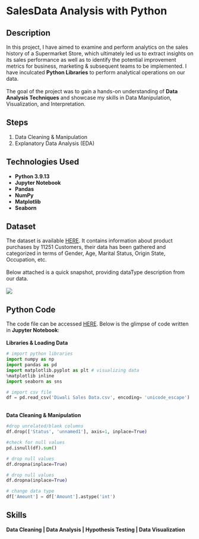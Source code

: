 # SalesData Analysis with Python

<h2>Description</h2>
In this project, I have aimed to examine and perform analytics on the sales history of a Supermarket Store, which ultimately led us to extract insights on its sales performance as well as to identify the potential improvement metrics for business, marketing & subsequent teams to be implemented. I have inculcated <b>Python Libraries</b> to perform analytical operations on our data. <br></br>The goal of the project was to gain a hands-on understanding of <b>Data Analysis Techniques</b> and showcase my skills in Data Manipulation, Visualization, and Interpretation.
</br>

## Steps
 1. Data Cleaning & Manipulation 
 2. Explanatory Data Analysis (EDA) 

## Technologies Used

- <b>Python 3.9.13</b>
- <b>Jupyter Notebook</b>
- <b>Pandas</b>
- <b>NumPy</b>
- <b>Matplotlib</b>
- <b>Seaborn</b>

## Dataset 
The dataset is available [HERE](https://github.com/KAnurag27/SalesData_Analysis_with_Python/blob/main/Sales%20Data.csv). It contains information about product purchases by 11251 Customers, their data has been gathered and categorized in terms of Gender, Age, Marital Status, Origin State, Occupation, etc.
<br />
<br />
Below attached is a quick snapshot, providing dataType description from our data. <br></br>
<img src="https://i.imgur.com/o6SN9VB.png"/>

## Python Code 
The code file can be accessed [HERE](https://github.com/KAnurag27/SalesData_Analysis_with_Python/blob/main/SalesData_Analysis.ipynb). Below is the glimpse of code written in <b>Jupyter Notebook</b>: 
<br></br><b>Libraries & Loading Data</b>
```python
# import python libraries
import numpy as np 
import pandas as pd 
import matplotlib.pyplot as plt # visualizing data
%matplotlib inline
import seaborn as sns
```
```python
# import csv file
df = pd.read_csv('Diwali Sales Data.csv', encoding= 'unicode_escape')
```
</br><b>Data Cleaning & Manipulation</b>
```python
#drop unrelated/blank columns
df.drop(['Status', 'unnamed1'], axis=1, inplace=True)
```
```python
#check for null values
pd.isnull(df).sum()
```
```python
# drop null values
df.dropna(inplace=True)
```
```python
# drop null values
df.dropna(inplace=True)
```
```python
# change data type
df['Amount'] = df['Amount'].astype('int')
```





## Skills 
 <b>Data Cleaning | Data Analysis | Hypothesis Testing | Data Visualization</b> 

